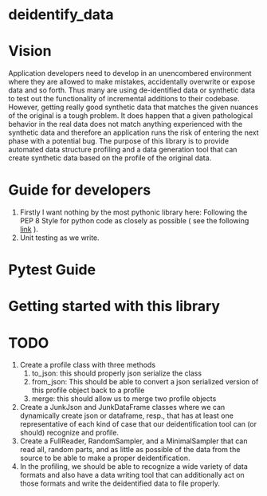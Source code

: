 # deidentify_data

# Vision

Application developers need to develop in an unencombered environment  where they are allowed to make mistakes, accidentally overwrite
or expose data and so forth. Thus many are using de-identified data or synthetic data to test out the functionality of
incremental additions to their codebase. However, getting really good synthetic data that matches the given nuances of the original
is a tough problem. It does happen that a given pathological behavior in the real data does not match anything experienced with the
synthetic data and therefore an application runs the risk of entering the next phase with a potential bug. The purpose of this library
is to provide automated data structure profiling and a data generation tool that can create synthetic data based on the profile of the
original data.

# Guide for developers

1. Firstly I want nothing by the most pythonic library here: Following the PEP 8 Style for python code as closely as possible (
see the following [link](https://www.python.org/dev/peps/pep-0008/) ).
2. Unit testing as we write.

# Pytest Guide

# Getting started with this library

# TODO

1. Create a profile class with three methods
   1. to_json: this should properly json serialize the class
   2. from_json: This should be able to convert a json serialized version of this profile object back to a profile
   3. merge: this should allow us to merge two profile objects
2. Create a JunkJson and JunkDataFrame classes where we can dynamically
create json or dataframe, resp., that has at least one representative of each kind
of case that our deidentification tool can (or should) recognize and profile.
3. Create a FullReader, RandomSampler, and a MinimalSampler that can read
all, random parts, and as little as possible of the data from the source to
be able to make a proper deidentification.
4. In the profiling, we should be able to recognize a wide variety of data
formats and also have a data writing tool that can additionally act on those formats
and write the deidentified data to file properly.
